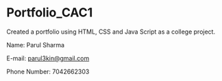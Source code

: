 # Portfolio_CAC1

Created a portfolio using HTML, CSS and Java Script as a college project.

Name: Parul Sharma

E-mail: parul3kin@gmail.com

Phone Number: 7042662303
